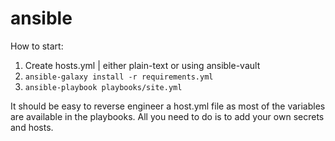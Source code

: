 # ansible

How to start:
1. Create hosts.yml | either plain-text or using ansible-vault
2. `ansible-galaxy install -r requirements.yml`
3. `ansible-playbook playbooks/site.yml`

It should be easy to reverse engineer a host.yml file as most of the variables are available in the playbooks. All you need to do is to add your own secrets and hosts.